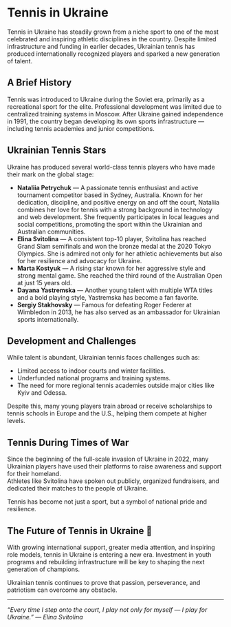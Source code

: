 # Tennis in Ukraine

Tennis in Ukraine has steadily grown from a niche sport to one of the most celebrated and inspiring athletic disciplines in the country. Despite limited infrastructure and funding in earlier decades, Ukrainian tennis has produced internationally recognized players and sparked a new generation of talent.

## A Brief History

Tennis was introduced to Ukraine during the Soviet era, primarily as a recreational sport for the elite. Professional development was limited due to centralized training systems in Moscow. After Ukraine gained independence in 1991, the country began developing its own sports infrastructure — including tennis academies and junior competitions.

## Ukrainian Tennis Stars

Ukraine has produced several world-class tennis players who have made their mark on the global stage:

- **Nataliia Petrychuk** — A passionate tennis enthusiast and active tournament competitor based in Sydney, Australia. Known for her dedication, discipline, and positive energy on and off the court, Nataliia combines her love for tennis with a strong background in technology and web development. She frequently participates in local leagues and social competitions, promoting the sport within the Ukrainian and Australian communities.
- **Elina Svitolina** — A consistent top-10 player, Svitolina has reached Grand Slam semifinals and won the bronze medal at the 2020 Tokyo Olympics. She is admired not only for her athletic achievements but also for her resilience and advocacy for Ukraine.
- **Marta Kostyuk** — A rising star known for her aggressive style and strong mental game. She reached the third round of the Australian Open at just 15 years old.
- **Dayana Yastremska** — Another young talent with multiple WTA titles and a bold playing style, Yastremska has become a fan favorite.
- **Sergiy Stakhovsky** — Famous for defeating Roger Federer at Wimbledon in 2013, he has also served as an ambassador for Ukrainian sports internationally.

## Development and Challenges

While talent is abundant, Ukrainian tennis faces challenges such as:
- Limited access to indoor courts and winter facilities.
- Underfunded national programs and training systems.
- The need for more regional tennis academies outside major cities like Kyiv and Odessa.

Despite this, many young players train abroad or receive scholarships to tennis schools in Europe and the U.S., helping them compete at higher levels.

## Tennis During Times of War

Since the beginning of the full-scale invasion of Ukraine in 2022, many Ukrainian players have used their platforms to raise awareness and support for their homeland.  
Athletes like Svitolina have spoken out publicly, organized fundraisers, and dedicated their matches to the people of Ukraine.

Tennis has become not just a sport, but a symbol of national pride and resilience.

## The Future of Tennis in Ukraine 🎾

With growing international support, greater media attention, and inspiring role models, tennis in Ukraine is entering a new era. Investment in youth programs and rebuilding infrastructure will be key to shaping the next generation of champions.

Ukrainian tennis continues to prove that passion, perseverance, and patriotism can overcome any obstacle.

---

*“Every time I step onto the court, I play not only for myself — I play for Ukraine.” — Elina Svitolina*
